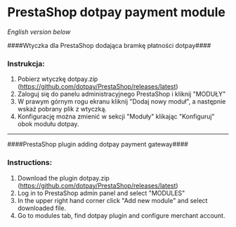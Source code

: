 PrestaShop dotpay payment module
=====================

*English version below*

####Wtyczka dla PrestaShop dodająca bramkę płatności dotpay####

### Instrukcja: ###
1. Pobierz wtyczkę dotpay.zip (https://github.com/dotpay/PrestaShop/releases/latest)
2. Zaloguj się do panelu administracyjnego PrestaShop i kliknij "MODUŁY"
3. W prawym górnym rogu ekranu kliknij "Dodaj nowy moduł", a następnie wskaż pobrany plik z wtyczką.
4. Konfigurację można zmienić w sekcji "Moduły" klikając "Konfiguruj" obok modułu dotpay.

---------------------------------------

####PrestaShop plugin adding dotpay payment gateway####

### Instructions: ###
1. Download the plugin dotpay.zip (https://github.com/dotpay/PrestaShop/releases/latest)
2. Log in to PrestaShop admin panel and select "MODULES"
3. In the upper right hand corner click "Add new module" and select downloaded file.
4. Go to modules tab, find dotpay plugin and configure merchant account.